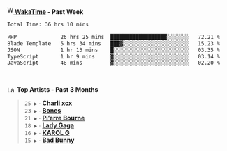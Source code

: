 <img src="https://github.com/dxnter/dxnter/assets/17434202/67b21fa4-d36d-46f9-9dec-f23d976b00ef" alt="WakaTime Logo" width="14" height="18"/><a href="https://wakatime.com/@dxnter" target="_blank"><strong> WakaTime</strong></a><strong> - Past Week</strong>

<!--START_SECTION:waka-->

```txt
Total Time: 36 hrs 10 mins

PHP              26 hrs 25 mins  ██████████████████░░░░░░░   72.21 %
Blade Template   5 hrs 34 mins   ███▓░░░░░░░░░░░░░░░░░░░░░   15.23 %
JSON             1 hr 13 mins    █░░░░░░░░░░░░░░░░░░░░░░░░   03.35 %
TypeScript       1 hr 9 mins     ▓░░░░░░░░░░░░░░░░░░░░░░░░   03.14 %
JavaScript       48 mins         ▓░░░░░░░░░░░░░░░░░░░░░░░░   02.20 %
```

<!--END_SECTION:waka-->

<br/>

<!--START_LASTFM_ARTISTS:{"period": "3month", "rows": 6}-->
<a href="https://last.fm" target="_blank"><img src="https://user-images.githubusercontent.com/17434202/215290617-e793598d-d7c9-428f-9975-156db1ba89cc.svg" alt="Last.fm Logo" width="18" height="13"/></a> **Top Artists - Past 3 Months**

> `25 ▶️` ∙ **[Charli xcx](https://www.last.fm/music/Charli+xcx)**<br/>
> `23 ▶️` ∙ **[Bones](https://www.last.fm/music/Bones)**<br/>
> `21 ▶️` ∙ **[Pi’erre Bourne](https://www.last.fm/music/Pi%E2%80%99erre+Bourne)**<br/>
> `18 ▶️` ∙ **[Lady Gaga](https://www.last.fm/music/Lady+Gaga)**<br/>
> `16 ▶️` ∙ **[KAROL G](https://www.last.fm/music/KAROL+G)**<br/>
> `15 ▶️` ∙ **[Bad Bunny](https://www.last.fm/music/Bad+Bunny)**<br/>
<!--END_LASTFM_ARTISTS-->
